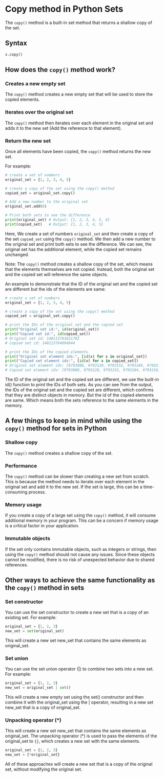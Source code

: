 # Copy method in Python Sets

The `copy()` method is a built-in set method that returns a shallow copy of the set.

## Syntax

```python
s.copy()
```

## How does the `copy()` method work?

### Creates a new empty set

The `copy()` method creates a new empty set that will be used to store the copied elements.

### Iterates over the original set

The `copy()` method then iterates over each element in the original set and adds it to the new set (Add the reference to that element).

### Return the new set

Once all elements have been copied, the `copy()` method returns the new set.

For example:

```python
# create a set of numbers
original_set = {1, 2, 3, 4, 5}

# create a copy of the set using the copy() method
copied_set = original_set.copy()

# Add a new number to the original set
original_set.add(6)

# Print both sets to see the difference
print(original_set) # Output: {1, 2, 3, 4, 5, 6}
print(copied_set)   # Output: {1, 2, 3, 4, 5}
```

Here, We create a set of numbers `original_set` and then create a copy of the set `copied_set` using the `copy()` method. We then add a new number to the original set and print both sets to see the difference. We can see, the original set has the additional element, while the copied set remains unchanged.

Note: The `copy()` method creates a shallow copy of the set, which means that the elements themselves are not copied. Instead, both the original set and the copied set will reference the same objects.

An example to demonstrate that the ID of the original set and the copied set are different but the ids of the elements are same:

```python
# create a set of numbers
original_set = {1, 2, 3, 4, 5}

# create a copy of the set using the copy() method
copied_set = original_set.copy()

# print the IDs of the original set and the copied set
print("Original set id:", id(original_set))
print("Copied set id:", id(copied_set))
# Original set id: 140113763621792
# Copied set id: 140113764694944

# print the IDs of the copied elements
print("Original set element ids:", [id(x) for x in original_set])
print("Copied set element ids:", [id(x) for x in copied_set])
# Original set element ids: [9793088, 9793120, 9793152, 9793184, 9793216]
# Copied set element ids: [9793088, 9793120, 9793152, 9793184, 9793216]
```

The ID of the original set and the copied set are different, we use the built-in id() function to print the IDs of both sets. As you can see from the output, the IDs of the original set and the copied set are different, which confirms that they are distinct objects in memory. But the id of the copied elements are same. Which means both the sets reference to the same elements in the memory.

## A few things to keep in mind while using the `copy()` method for sets in Python

### Shallow copy

The `copy()` method creates a shallow copy of the set.

### Performance

The `copy()` method can be slower than creating a new set from scratch. This is because the method needs to iterate over each element in the original set and add it to the new set. If the set is large, this can be a time-consuming process.

### Memory usage

If you create a copy of a large set using the `copy()` method, it will consume additional memory in your program. This can be a concern if memory usage is a critical factor in your application.

### Immutable objects

If the set only contains immutable objects, such as integers or strings, then using the `copy()` method should not cause any issues. Since these objects cannot be modified, there is no risk of unexpected behavior due to shared references.

## Other ways to achieve the same functionality as the `copy()` method in sets

### Set constructor

You can use the set constructor to create a new set that is a copy of an existing set. For example:

```python
original_set = {1, 2, 3}
new_set = set(original_set)
```

This will create a new set new_set that contains the same elements as original_set.

### Set union

You can use the set union operator (|) to combine two sets into a new set. For example:

```python
original_set = {1, 2, 3}
new_set = original_set | set()
```

This will create a new empty set using the set() constructor and then combine it with the original_set using the | operator, resulting in a new set new_set that is a copy of original_set.

### Unpacking operator (*)

This will create a new set new_set that contains the same elements as original_set. The unpacking operator (*) is used to pass the elements of the original_set to `{}`, which creates a new set with the same elements.

```python
original_set = {1, 2, 3}
new_set = {*original_set}
```

All of these approaches will create a new set that is a copy of the original set, without modifying the original set.
